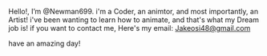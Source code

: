 Hello!, I’m @Newman699. i'm a Coder, an animtor, and most importantly, an Artist!
i've been wanting to learn how to animate, and that's what my Dream job is!
if you want to contact me, Here's my email: Jakeosi48@gmail.com

have an amazing day!
